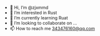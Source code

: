 - 👋 Hi, I’m @zjxmmd
- 👀 I’m interested in Rust
- 🌱 I’m currently learning Ruat
- 💞️ I’m looking to collaborate on ...
- 📫 How to reach me 343476160@qq.com

<!---
zjxmmd/zjxmmd is a ✨ special ✨ repository because its `README.md` (this file) appears on your GitHub profile.
You can click the Preview link to take a look at your changes.
--->
